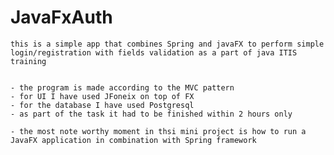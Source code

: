 # JavaFxAuth

    this is a simple app that combines Spring and javaFX to perform simple login/registration with fields validation as a part of java ITIS training


    - the program is made according to the MVC pattern
    - for UI I have used JFoneix on top of FX
    - for the database I have used Postgresql
    - as part of the task it had to be finished within 2 hours only

    - the most note worthy moment in thsi mini project is how to run a JavaFX application in combination with Spring framework

